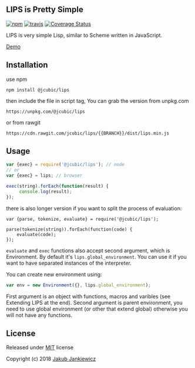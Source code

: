 ## LIPS is Pretty Simple

[![npm](https://img.shields.io/badge/npm-{{VER}}-blue.svg)](https://www.npmjs.com/package/@jcubic/lips)
[![travis](https://travis-ci.org/jcubic/jquery.terminal.svg?branch={{BRANCH}}&{{COMMIT}})](https://travis-ci.org/jcubic/jquery.terminal)
[![Coverage Status](https://coveralls.io/repos/github/jcubic/lips/badge.svg?branch={{BRANCH}}&{{CHECKSUM}})](https://coveralls.io/github/jcubic/lips?branch={{BRANCH}})


LIPS is very simple Lisp, similar to Scheme written in JavaScript.

[Demo](https://jcubic.github.io/lips/#demo)

## Installation

use npm

```
npm install @jcubic/lips
```

then include the file in script tag, You can grab the version from unpkg.com

```
https://unpkg.com/@jcubic/lips
```

or from rawgit

```
https://cdn.rawgit.com/jcubic/lips/{{BRANCH}}/dist/lips.min.js
```

## Usage

```javascript
var {exec} = require('@jcubic/lips'); // node
// or
var {exec} = lips; // browser

exec(string).forEach(function(result) {
     console.log(result);
});
```

there is also longer version if you want to split the process of evaluation:

```
var {parse, tokenize, evaluate} = require('@jcubic/lips');

parse(tokenize(string)).forEach(function(code) {
    evaluate(code);
});
```

`evaluate` and `exec` functions also accept second argument, which is Environment.
By default it's `lips.global_environment`. You can use it if you want to
have separated instances of the interpreter.

You can create new environment using:

```javascript
var env = new Environment({}, lips.global_environment);
```

First argument is an object with functions, macros and varibles (see Extending LIPS at the end).
Second argument is parent environment, you need to use global environment (or other that extend global)
otherwise you will not have any functions.

## License

Released under [MIT](http://opensource.org/licenses/MIT) license

Copyright (c) 2018 [Jakub Jankiewicz](http://jcubic.pl/jakub-jankiewicz)
